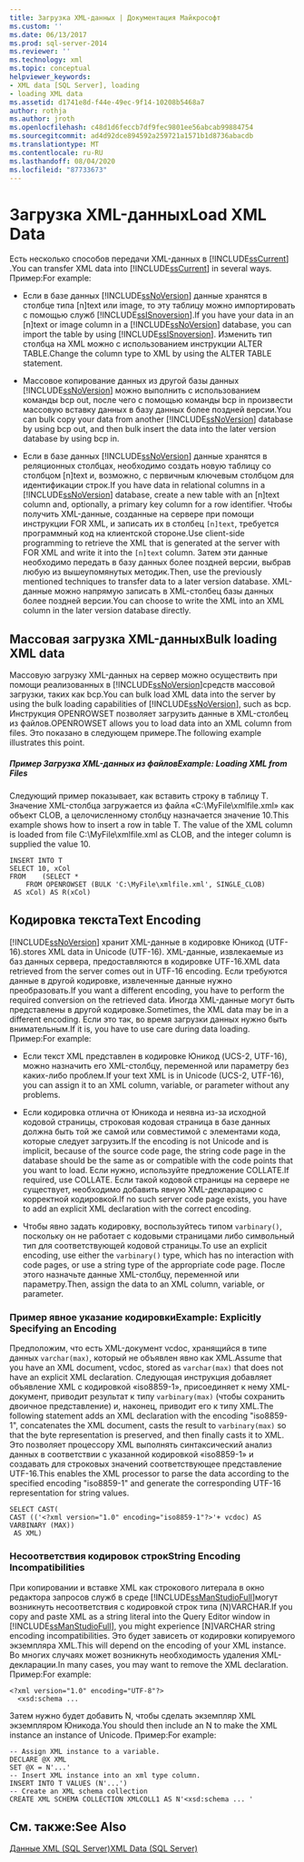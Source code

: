 ```yaml
---
title: Загрузка XML-данных | Документация Майкрософт
ms.custom: ''
ms.date: 06/13/2017
ms.prod: sql-server-2014
ms.reviewer: ''
ms.technology: xml
ms.topic: conceptual
helpviewer_keywords:
- XML data [SQL Server], loading
- loading XML data
ms.assetid: d1741e8d-f44e-49ec-9f14-10208b5468a7
author: rothja
ms.author: jroth
ms.openlocfilehash: c48d1d6feccb7df9fec9801ee56abcab99884754
ms.sourcegitcommit: ad4d92dce894592a259721a1571b1d8736abacdb
ms.translationtype: MT
ms.contentlocale: ru-RU
ms.lasthandoff: 08/04/2020
ms.locfileid: "87733673"
---
```

# <a name="load-xml-data"></a><span data-ttu-id="a9f8d-102">Загрузка XML-данных</span><span class="sxs-lookup"><span data-stu-id="a9f8d-102">Load XML Data</span></span>
  <span data-ttu-id="a9f8d-103">Есть несколько способов передачи XML-данных в [!INCLUDE[ssCurrent](../../includes/sscurrent-md.md)] .</span><span class="sxs-lookup"><span data-stu-id="a9f8d-103">You can transfer XML data into [!INCLUDE[ssCurrent](../../includes/sscurrent-md.md)] in several ways.</span></span> <span data-ttu-id="a9f8d-104">Пример:</span><span class="sxs-lookup"><span data-stu-id="a9f8d-104">For example:</span></span>  
  
-   <span data-ttu-id="a9f8d-105">Если в базе данных [!INCLUDE[ssNoVersion](../../includes/ssnoversion-md.md)] данные хранятся в столбце типа [n]text или image, то эту таблицу можно импортировать с помощью служб [!INCLUDE[ssISnoversion](../../includes/ssisnoversion-md.md)].</span><span class="sxs-lookup"><span data-stu-id="a9f8d-105">If you have your data in an [n]text or image column in a [!INCLUDE[ssNoVersion](../../includes/ssnoversion-md.md)] database, you can import the table by using [!INCLUDE[ssISnoversion](../../includes/ssisnoversion-md.md)].</span></span> <span data-ttu-id="a9f8d-106">Изменить тип столбца на XML можно с использованием инструкции ALTER TABLE.</span><span class="sxs-lookup"><span data-stu-id="a9f8d-106">Change the column type to XML by using the ALTER TABLE statement.</span></span>  
  
-   <span data-ttu-id="a9f8d-107">Массовое копирование данных из другой базы данных [!INCLUDE[ssNoVersion](../../includes/ssnoversion-md.md)] можно выполнить с использованием команды bcp out, после чего с помощью команды bcp in произвести массовую вставку данных в базу данных более поздней версии.</span><span class="sxs-lookup"><span data-stu-id="a9f8d-107">You can bulk copy your data from another [!INCLUDE[ssNoVersion](../../includes/ssnoversion-md.md)] database by using bcp out, and then bulk insert the data into the later version database by using bcp in.</span></span>  
  
-   <span data-ttu-id="a9f8d-108">Если в базе данных [!INCLUDE[ssNoVersion](../../includes/ssnoversion-md.md)] данные хранятся в реляционных столбцах, необходимо создать новую таблицу со столбцом [n]text и, возможно, с первичным ключевым столбцом для идентификации строк.</span><span class="sxs-lookup"><span data-stu-id="a9f8d-108">If you have data in relational columns in a [!INCLUDE[ssNoVersion](../../includes/ssnoversion-md.md)] database, create a new table with an [n]text column and, optionally, a primary key column for a row identifier.</span></span> <span data-ttu-id="a9f8d-109">Чтобы получить XML-данные, созданные на сервере при помощи инструкции FOR XML, и записать их в столбец `[n]text`, требуется программный код на клиентской стороне.</span><span class="sxs-lookup"><span data-stu-id="a9f8d-109">Use client-side programming to retrieve the XML that is generated at the server with FOR XML and write it into the `[n]text` column.</span></span> <span data-ttu-id="a9f8d-110">Затем эти данные необходимо передать в базу данных более поздней версии, выбрав любую из вышеупомянутых методик.</span><span class="sxs-lookup"><span data-stu-id="a9f8d-110">Then, use the previously mentioned techniques to transfer data to a later version database.</span></span> <span data-ttu-id="a9f8d-111">XML-данные можно напрямую записать в XML-столбец базы данных более поздней версии.</span><span class="sxs-lookup"><span data-stu-id="a9f8d-111">You can choose to write the XML into an XML column in the later version database directly.</span></span>  
  
## <a name="bulk-loading-xml-data"></a><span data-ttu-id="a9f8d-112">Массовая загрузка XML-данных</span><span class="sxs-lookup"><span data-stu-id="a9f8d-112">Bulk loading XML data</span></span>  
 <span data-ttu-id="a9f8d-113">Массовую загрузку XML-данных на сервер можно осуществить при помощи реализованных в [!INCLUDE[ssNoVersion](../../includes/ssnoversion-md.md)]средств массовой загрузки, таких как bcp.</span><span class="sxs-lookup"><span data-stu-id="a9f8d-113">You can bulk load XML data into the server by using the bulk loading capabilities of [!INCLUDE[ssNoVersion](../../includes/ssnoversion-md.md)], such as bcp.</span></span> <span data-ttu-id="a9f8d-114">Инструкция OPENROWSET позволяет загрузить данные в XML-столбец из файлов.</span><span class="sxs-lookup"><span data-stu-id="a9f8d-114">OPENROWSET allows you to load data into an XML column from files.</span></span> <span data-ttu-id="a9f8d-115">Это показано в следующем примере.</span><span class="sxs-lookup"><span data-stu-id="a9f8d-115">The following example illustrates this point.</span></span>  
  
##### <a name="example-loading-xml-from-files"></a><span data-ttu-id="a9f8d-116">Пример Загрузка XML-данных из файлов</span><span class="sxs-lookup"><span data-stu-id="a9f8d-116">Example: Loading XML from Files</span></span>  
 <span data-ttu-id="a9f8d-117">Следующий пример показывает, как вставить строку в таблицу T. Значение XML-столбца загружается из файла «C:\MyFile\xmlfile.xml» как объект CLOB, а целочисленному столбцу назначается значение 10.</span><span class="sxs-lookup"><span data-stu-id="a9f8d-117">This example shows how to insert a row in table T. The value of the XML column is loaded from file C:\MyFile\xmlfile.xml as CLOB, and the integer column is supplied the value 10.</span></span>  
  
```  
INSERT INTO T  
SELECT 10, xCol  
FROM    (SELECT *      
    FROM OPENROWSET (BULK 'C:\MyFile\xmlfile.xml', SINGLE_CLOB)   
 AS xCol) AS R(xCol)  
```  
  
## <a name="text-encoding"></a><span data-ttu-id="a9f8d-118">Кодировка текста</span><span class="sxs-lookup"><span data-stu-id="a9f8d-118">Text Encoding</span></span>  
 [!INCLUDE[ssNoVersion](../../includes/ssnoversion-md.md)] <span data-ttu-id="a9f8d-119">хранит XML-данные в кодировке Юникод (UTF-16).</span><span class="sxs-lookup"><span data-stu-id="a9f8d-119">stores XML data in Unicode (UTF-16).</span></span> <span data-ttu-id="a9f8d-120">XML-данные, извлекаемые из баз данных сервера, предоставляются в кодировке UTF-16.</span><span class="sxs-lookup"><span data-stu-id="a9f8d-120">XML data retrieved from the server comes out in UTF-16 encoding.</span></span> <span data-ttu-id="a9f8d-121">Если требуются данные в другой кодировке, извлеченные данные нужно преобразовать.</span><span class="sxs-lookup"><span data-stu-id="a9f8d-121">If you want a different encoding, you have to perform the required conversion on the retrieved data.</span></span> <span data-ttu-id="a9f8d-122">Иногда XML-данные могут быть представлены в другой кодировке.</span><span class="sxs-lookup"><span data-stu-id="a9f8d-122">Sometimes, the XML data may be in a different encoding.</span></span> <span data-ttu-id="a9f8d-123">Если это так, во время загрузки данных нужно быть внимательным.</span><span class="sxs-lookup"><span data-stu-id="a9f8d-123">If it is, you have to use care during data loading.</span></span> <span data-ttu-id="a9f8d-124">Пример:</span><span class="sxs-lookup"><span data-stu-id="a9f8d-124">For example:</span></span>  
  
-   <span data-ttu-id="a9f8d-125">Если текст XML представлен в кодировке Юникод (UCS-2, UTF-16), можно назначить его XML-столбцу, переменной или параметру без каких-либо проблем.</span><span class="sxs-lookup"><span data-stu-id="a9f8d-125">If your text XML is in Unicode (UCS-2, UTF-16), you can assign it to an XML column, variable, or parameter  without any problems.</span></span>  
  
-   <span data-ttu-id="a9f8d-126">Если кодировка отлична от Юникода и неявна из-за исходной кодовой страницы, строковая кодовая страница в базе данных должна быть той же самой или совместимой с элементами кода, которые следует загрузить.</span><span class="sxs-lookup"><span data-stu-id="a9f8d-126">If the encoding is not Unicode and is implicit, because of the source code page, the string code page in the database should be the same as or compatible with the code points that you want to load.</span></span> <span data-ttu-id="a9f8d-127">Если нужно, используйте предложение COLLATE.</span><span class="sxs-lookup"><span data-stu-id="a9f8d-127">If required, use COLLATE.</span></span> <span data-ttu-id="a9f8d-128">Если такой кодовой страницы на сервере не существует, необходимо добавить явную XML-декларацию с корректной кодировкой.</span><span class="sxs-lookup"><span data-stu-id="a9f8d-128">If no such server code page exists, you have to add an explicit XML declaration with the correct encoding.</span></span>  
  
-   <span data-ttu-id="a9f8d-129">Чтобы явно задать кодировку, воспользуйтесь типом `varbinary()`, поскольку он не работает с кодовыми страницами либо символьный тип для соответствующей кодовой страницы.</span><span class="sxs-lookup"><span data-stu-id="a9f8d-129">To use an explicit encoding, use either the `varbinary()` type, which has no interaction with code pages, or use a string type of the appropriate code page.</span></span> <span data-ttu-id="a9f8d-130">После этого назначьте данные XML-столбцу, переменной или параметру.</span><span class="sxs-lookup"><span data-stu-id="a9f8d-130">Then, assign the data to an XML column, variable, or parameter.</span></span>  
  
### <a name="example-explicitly-specifying-an-encoding"></a><span data-ttu-id="a9f8d-131">Пример явное указание кодировки</span><span class="sxs-lookup"><span data-stu-id="a9f8d-131">Example: Explicitly Specifying an Encoding</span></span>  
 <span data-ttu-id="a9f8d-132">Предположим, что есть XML-документ vcdoc, хранящийся в типе данных `varchar(max)`, который не объявлен явно как XML.</span><span class="sxs-lookup"><span data-stu-id="a9f8d-132">Assume that you have an XML document, vcdoc, stored as `varchar(max)` that does not have an explicit XML declaration.</span></span> <span data-ttu-id="a9f8d-133">Следующая инструкция добавляет объявление XML с кодировкой «iso8859-1», присоединяет к нему XML-документ, приводит результат к типу `varbinary(max)` (чтобы сохранить двоичное представление) и, наконец, приводит его к типу XML.</span><span class="sxs-lookup"><span data-stu-id="a9f8d-133">The following statement adds an XML declaration with the encoding "iso8859-1", concatenates the XML document, casts the result to `varbinary(max)` so that the byte representation is preserved, and then finally casts it to XML.</span></span> <span data-ttu-id="a9f8d-134">Это позволяет процессору XML выполнять синтаксический анализ данных в соответствии с указанной кодировкой «iso8859-1» и создавать для строковых значений соответствующее представление UTF-16.</span><span class="sxs-lookup"><span data-stu-id="a9f8d-134">This enables the XML processor to parse the data according to the specified encoding "iso8859-1" and generate the corresponding UTF-16 representation for string values.</span></span>  
  
```  
SELECT CAST(   
CAST (('<?xml version="1.0" encoding="iso8859-1"?>'+ vcdoc) AS VARBINARY (MAX))   
 AS XML)  
```  
  
### <a name="string-encoding-incompatibilities"></a><span data-ttu-id="a9f8d-135">Несоответствия кодировок строк</span><span class="sxs-lookup"><span data-stu-id="a9f8d-135">String Encoding Incompatibilities</span></span>  
 <span data-ttu-id="a9f8d-136">При копировании и вставке XML как строкового литерала в окно редактора запросов служб в среде [!INCLUDE[ssManStudioFull](../../includes/ssmanstudiofull-md.md)]могут возникнуть несоответствия с кодировкой строк типа (N)VARCHAR.</span><span class="sxs-lookup"><span data-stu-id="a9f8d-136">If you copy and paste XML as a string literal into the Query Editor window in [!INCLUDE[ssManStudioFull](../../includes/ssmanstudiofull-md.md)], you might experience [N]VARCHAR string encoding incompatibilities.</span></span> <span data-ttu-id="a9f8d-137">Это будет зависеть от кодировки копируемого экземпляра XML.</span><span class="sxs-lookup"><span data-stu-id="a9f8d-137">This will depend on the encoding of your XML instance.</span></span> <span data-ttu-id="a9f8d-138">Во многих случаях может возникнуть необходимость удаления XML-декларации.</span><span class="sxs-lookup"><span data-stu-id="a9f8d-138">In many cases, you may want to remove the XML declaration.</span></span> <span data-ttu-id="a9f8d-139">Пример:</span><span class="sxs-lookup"><span data-stu-id="a9f8d-139">For example:</span></span>  
  
```  
<?xml version="1.0" encoding="UTF-8"?>  
  <xsd:schema ...  
```  
  
 <span data-ttu-id="a9f8d-140">Затем нужно будет добавить N, чтобы сделать экземпляр XML экземпляром Юникода.</span><span class="sxs-lookup"><span data-stu-id="a9f8d-140">You should then include an N to make the XML instance an instance of Unicode.</span></span> <span data-ttu-id="a9f8d-141">Пример:</span><span class="sxs-lookup"><span data-stu-id="a9f8d-141">For example:</span></span>  
  
```  
-- Assign XML instance to a variable.  
DECLARE @X XML  
SET @X = N'...'  
-- Insert XML instance into an xml type column.  
INSERT INTO T VALUES (N'...')  
-- Create an XML schema collection  
CREATE XML SCHEMA COLLECTION XMLCOLL1 AS N'<xsd:schema ... '  
```  
  
## <a name="see-also"></a><span data-ttu-id="a9f8d-142">См. также:</span><span class="sxs-lookup"><span data-stu-id="a9f8d-142">See Also</span></span>  
 [<span data-ttu-id="a9f8d-143">Данные XML (SQL Server)</span><span class="sxs-lookup"><span data-stu-id="a9f8d-143">XML Data &#40;SQL Server&#41;</span></span>](xml-data-sql-server.md)  
  
  
